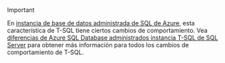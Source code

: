 > [!IMPORTANT]  
> En [instancia de base de datos administrada de SQL de Azure](https://docs.microsoft.com/azure/sql-database/sql-database-managed-instance), esta característica de T-SQL tiene ciertos cambios de comportamiento. Vea [diferencias de Azure SQL Database administrados instancia T-SQL de SQL Server](https://docs.microsoft.com/azure/sql-database/sql-database-managed-instance-transact-sql-information) para obtener más información para todos los cambios de comportamiento de T-SQL.
